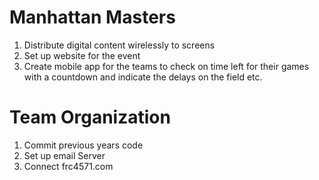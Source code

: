 # Manhattan Masters

1. Distribute digital content wirelessly to screens
2. Set up website for the event
3. Create mobile app for the teams to check on time left for their games with a countdown and indicate the delays on the field etc.

# Team Organization

1. Commit previous years code
2. Set up email Server
3. Connect frc4571.com
